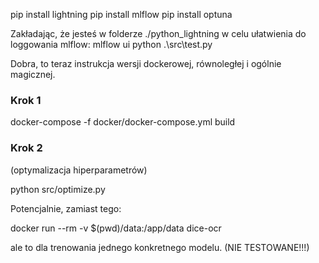 pip install lightning
pip install mlflow
pip install optuna


Zakładając, że jesteś w folderze ./python_lightning w celu ułatwienia do loggowania mlflow:
mlflow ui
python .\src\test.py





Dobra, to teraz instrukcja wersji dockerowej, równoległej i ogólnie magicznej.

### Krok 1

docker-compose -f docker/docker-compose.yml build

### Krok 2
(optymalizacja hiperparametrów)

python src/optimize.py


Potencjalnie, zamiast tego:

docker run --rm -v $(pwd)/data:/app/data dice-ocr 

ale to dla trenowania jednego konkretnego modelu. (NIE TESTOWANE!!!)